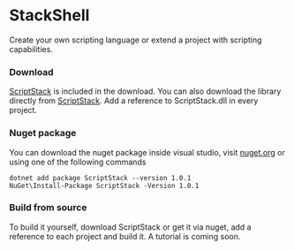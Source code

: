 # StackShell

Create your own scripting language or extend a project with scripting capabilities.

### Download

[ScriptStack](https://github.com/zarat/ScriptStack) is included in the download. You can also download the library directly from [ScriptStack](https://github.com/zarat/ScriptStack). Add a reference to ScriptStack.dll in every project.

### Nuget package

You can download the nuget package inside visual studio, visit [nuget.org]([https://www.nuget.org/packages/ScriptStack/](https://www.nuget.org/packages/ScriptStack/)) or using one of the following commands

```
dotnet add package ScriptStack --version 1.0.1
NuGet\Install-Package ScriptStack -Version 1.0.1
```

### Build from source

To build it yourself, download ScriptStack or get it via nuget, add a reference to each project and build it. A tutorial is coming soon.
